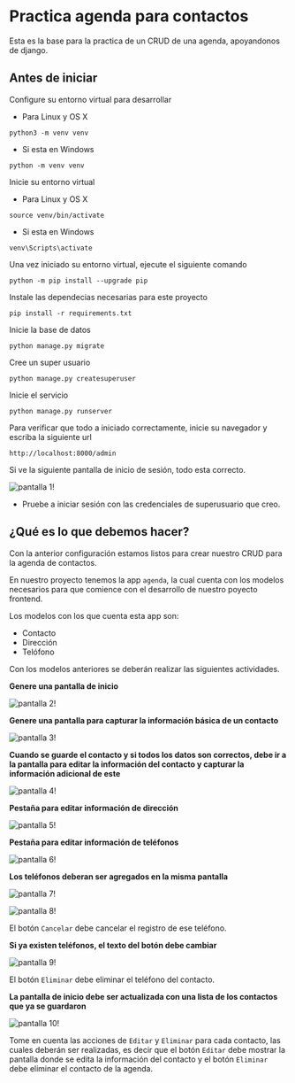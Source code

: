 # Practica agenda para contactos

Esta es la base para la practica de un CRUD de una agenda, apoyandonos de django.

## Antes de iniciar

Configure su entorno virtual para desarrollar

* Para Linux y OS X

```
python3 -m venv venv
```

* Si esta en Windows

```
python -m venv venv
```

Inicie su entorno virtual

* Para Linux y OS X

```
source venv/bin/activate
```

* Si esta en Windows

```
venv\Scripts\activate
```

Una vez iniciado su entorno virtual, ejecute el siguiente comando

```
python -m pip install --upgrade pip
```

Instale las dependecias necesarias para este proyecto

```
pip install -r requirements.txt
```

Inicie la base de datos

```
python manage.py migrate
```

Cree un super usuario

```
python manage.py createsuperuser
```

Inicie el servicio

```
python manage.py runserver
```

Para verificar que todo a iniciado correctamente, inicie su navegador y escriba la siguiente url

```
http://localhost:8000/admin
```

Si ve la siguiente pantalla de inicio de sesión, todo esta correcto.

![pantalla 1!](/static/img/pantallas/pantalla001.png "pantalla 1")

* Pruebe a iniciar sesión con las credenciales de superusuario que creo.

## ¿Qué es lo que debemos hacer?

Con la anterior configuración estamos listos para crear nuestro CRUD para la agenda de contactos.

En nuestro proyecto tenemos la app `agenda`, la cual cuenta con los modelos necesarios para que comience con el desarrollo de nuestro poyecto frontend.

Los modelos con los que cuenta esta app son:

* Contacto
* Dirección
* Telófono

Con los modelos anteriores se deberán realizar las siguientes actividades.

**Genere una pantalla de inicio**

![pantalla 2!](/static/img/pantallas/pantalla002.png "pantalla 2")

**Genere una pantalla para capturar la información básica de un contacto**

![pantalla 3!](/static/img/pantallas/pantalla003.png "pantalla 3")

**Cuando se guarde el contacto y si todos los datos son correctos, debe ir a la pantalla para editar la información del contacto y capturar la información adicional de este**

![pantalla 4!](/static/img/pantallas/pantalla004.png "pantalla 4")

**Pestaña para editar información de dirección**

![pantalla 5!](/static/img/pantallas/pantalla005.png "pantalla 5")

**Pestaña para editar información de teléfonos**

![pantalla 6!](/static/img/pantallas/pantalla006.png "pantalla 6")

**Los teléfonos deberan ser agregados en la misma pantalla**

![pantalla 7!](/static/img/pantallas/pantalla007.png "pantalla 7")

![pantalla 8!](/static/img/pantallas/pantalla008.png "pantalla 8")

El botón `Cancelar` debe cancelar el registro de ese teléfono.

**Si ya existen teléfonos, el texto del botón debe cambiar**

![pantalla 9!](/static/img/pantallas/pantalla009.png "pantalla 9")

El botón `Eliminar` debe eliminar el teléfono del contacto.

**La pantalla de inicio debe ser actualizada con una lista de los contactos que ya se guardaron**

![pantalla 10!](/static/img/pantallas/pantalla010.png "pantalla 10")

Tome en cuenta las acciones de `Editar` y `Eliminar` para cada contacto, las cuales deberán ser realizadas, es decir que el botón `Editar` debe mostrar la pantalla donde se edita la información del contacto y el botón `Eliminar` debe eliminar el contacto de la agenda.


